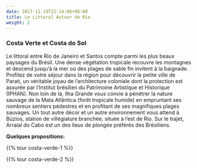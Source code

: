 ```yaml
---
date: 2017-11-19T22:14:00+08:00
title: Le Littoral Autour de Rio
weight: 2
---
```


### Costa Verte et Costa do Sol
Le littoral entre Rio de Janeiro et Santos compte parmi les plus beaux paysages du Brésil.
Une dense végétation tropicale recouvre les montagnes et descend jusqu’à la mer où des plages de sable fin invitent à la baignade.
Profitez de votre séjour dans la région pour découvrir la petite ville de Parati, un véritable joyau de l’architecture coloniale dont la protection est assurée par l’Institut brésilien du Patrimoine Artistique et Historique (IPHAN). Non loin de là, Ilha Grande vous convie à pénétrer la nature sauvage de la Mata Atlântica (forêt tropicale humide) en empruntant ses nombreux sentiers pédestres et en profitant de ses magnifiques plages sauvages.
Un tout autre décor et un autre environnement vous attend à Búzios, station de villégiature branchée, située à l’est de Rio. Sur le trajet, Arraial do Cabo est un des lieux de plongée préférés des Brésiliens.

**Quelques propositions:**

{{% tour costa-verde-1 %}}

{{% tour costa-verde-2 %}}
